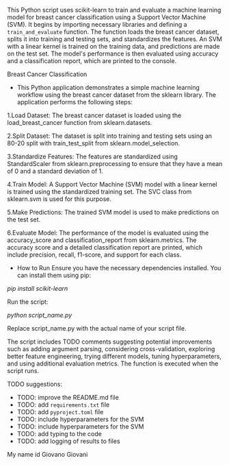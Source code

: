 This Python script uses scikit-learn to train and evaluate a machine learning model for breast cancer classification using a Support Vector Machine (SVM). It begins by importing necessary libraries and defining a `train_and_evaluate` function. The function loads the breast cancer dataset, splits it into training and testing sets, and standardizes the features. An SVM with a linear kernel is trained on the training data, and predictions are made on the test set. The model's performance is then evaluated using accuracy and a classification report, which are printed to the console. 

Breast Cancer Classification

* This Python application demonstrates a simple machine learning workflow using the breast cancer dataset from the sklearn library. The application performs the following steps:

1.Load Dataset: The breast cancer dataset is loaded using the load_breast_cancer function from sklearn.datasets.

2.Split Dataset: The dataset is split into training and testing sets using an 80-20 split with train_test_split from sklearn.model_selection.

3.Standardize Features: The features are standardized using StandardScaler from sklearn.preprocessing to ensure that they have a mean of 0 and a standard deviation of 1.

4.Train Model: A Support Vector Machine (SVM) model with a linear kernel is trained using the standardized training set. The SVC class from sklearn.svm is used for this purpose.

5.Make Predictions: The trained SVM model is used to make predictions on the test set.

6.Evaluate Model: The performance of the model is evaluated using the accuracy_score and classification_report from sklearn.metrics. The accuracy score and a detailed classification report are printed, which include precision, recall, f1-score, and support for each class.

* How to Run
Ensure you have the necessary dependencies installed. You can install them using pip:

*pip install scikit-learn*

Run the script:

*python script_name.py*

Replace script_name.py with the actual name of your script file.

The script includes TODO comments suggesting potential improvements such as adding argument parsing, considering cross-validation, exploring better feature engineering, trying different models, tuning hyperparameters, and using additional evaluation metrics. The function is executed when the script runs.

TODO suggestions:
* TODO: improve the README.md file
* TODO: add `requirements.txt` file
* TODO: add `pyproject.toml` file
* TODO: include hyperparameters for the SVM
* TODO: include hyperparameters for the SVM
* TODO: add typing to the code
* TODO: add logging of results to files

My name id Giovano Giovani

